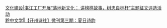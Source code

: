   
[文化建设|湛江工厂开展“落地新文化： 讲榜样故事，树忠良标杆”主题征文评选活动](http://www.dianyue.me/archives/526/3imqpzhwcuz4g8oi/)  
[黔中文学‖【开州诗社】微刊第三期：夏日诗韵](http://www.dianyue.me/archives/804/wi29jv0eb8j0jo4p/)